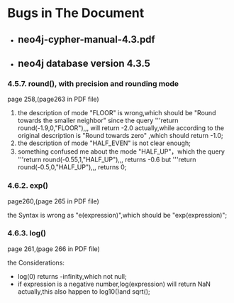 # Bugs in The Document

- ## neo4j-cypher-manual-4.3.pdf

- ## neo4j database version 4.3.5



### 4.5.7. round(), with precision and rounding mode

page 258,(page263 in PDF file)

1. the description of mode "FLOOR" is wrong,which should be "Round towards the smaller neighbor" since the query  '''return round(-1.9,0,"FLOOR"),,, will return -2.0 actually,while according to the original description is "Round towards zero" ,which should return -1.0;
2. the description of mode "HALF_EVEN" is not clear enough;
3. something confused me about the mode "HALF_UP"，which the query '''return round(-0.55,1,"HALF_UP"),,, returns -0.6 but '''return round(-0.5,0,"HALF_UP"),,, returns 0;



### 4.6.2. exp()

page260,(page 265 in PDF file)

the Syntax is wrong as "e(expression)",which should be "exp(expression)";



### 4.6.3. log()

page 261,(page 266 in PDF file)

the Considerations:

- log(0) returns -infinity,which not null;
- if expression is a negative number,log(expression) will return NaN actually,this also happen to log10()and sqrt();

